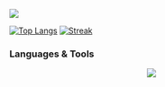 <p>
    <a href="https://github.com/DenverCoder1/readme-typing-svg">
        <img src="https://readme-typing-svg.herokuapp.com?&font=IBM+Plex+Sans&color=3a86ff&size=24&lines=👋👋+Hello+world!+I'm+Harry!;I'm+learning+Spring+Boot!;Welcome+to+my+profile!!!!" />
    </a>
</p>

[![Top Langs](https://github-readme-stats.vercel.app/api/top-langs/?username=harrydev3008&langs_count=6&hide=Shell,Roff,BatchFile,Dockerfile,CMake,C,HTML,Css,C%2B%2B,C%23,Pug&theme=dracula)](https://github.com/anuraghazra/github-readme-stats) [![Streak](https://streak-stats.demolab.com?user=harrydev3008&theme=dark)](https://git.io/streak-stats)

### Languages & Tools
<p align="center">
  <a href="https://skillicons.dev">
    <img src="https://skillicons.dev/icons?i=java,kotlin,flutter,js,nodejs" />
  </a>
</p>
